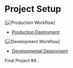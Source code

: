 # Project Setup

[![Production Workflow](https://github.com/aym22/finalflask/actions/workflows/prod.yml/badge.svg)]

* [Production Deployment](https://finalproject4-prod.herokuapp.com/)

[![Development Workflow](https://github.com/aym22/finalflask/actions/workflows/dev.yml/badge.svg)]

* [Developmental Deployment](https://finalproject4-dev.herokuapp.com/)

Final Project #4 .
